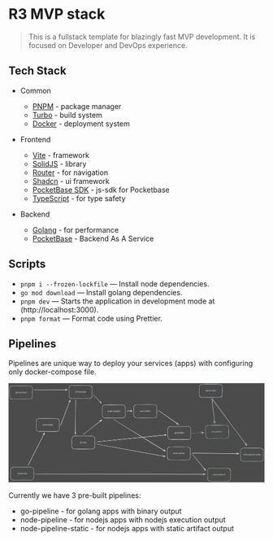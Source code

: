 # R3 MVP stack

> This is a fullstack template for blazingly fast MVP development. It is focused on Developer and DevOps experience.

## Tech Stack

- Сommon

  - [PNPM](https://pnpm.io/) - package manager
  - [Turbo](https://turbo.build) - build system
  - [Docker](https://www.docker.com) - deployment system

- Frontend

  - [Vite](https://vitejs.dev) - framework
  - [SolidJS](https://solidjs.com) - library
  - [Router](https://github.com/solidjs/solid-router) - for navigation
  - [Shadcn](https://solid-ui.com) - ui framework
  - [PocketBase SDK](https://github.com/pocketbase/js-sdk) - js-sdk for Pocketbase
  - [TypeScript](https://www.typescriptlang.org) - for type safety

- Backend
  - [Golang](https://golang.org) - for performance
  - [PocketBase](https://pocketbase.io) - Backend As A Service

## Scripts

- `pnpm i --frozen-lockfile` — Install node dependencies.
- `go mod download` — Install golang dependencies.
- `pnpm dev` — Starts the application in development mode at (http://localhost:3000).
- `pnpm format` — Format code using Prettier.

## Pipelines
Pipelines are unique way to deploy your services (apps) with configuring only docker-compose file.

![Pipelines](dockerfile-pipeline.svg)

Currently we have 3 pre-built pipelines:
 - go-pipeline - for golang apps with binary output
 - node-pipeline - for nodejs apps with nodejs execution output
 - node-pipeline-static - for nodejs apps with static artifact output